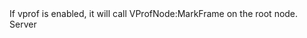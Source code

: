 <function name="MarkFrame" parent="vprof" type="libraryfunc">
	<description>
		If vprof is enabled, it will call <page>VProfNode:MarkFrame</page> on the root node.
	</description>
	<realm>Server</realm>
</function>